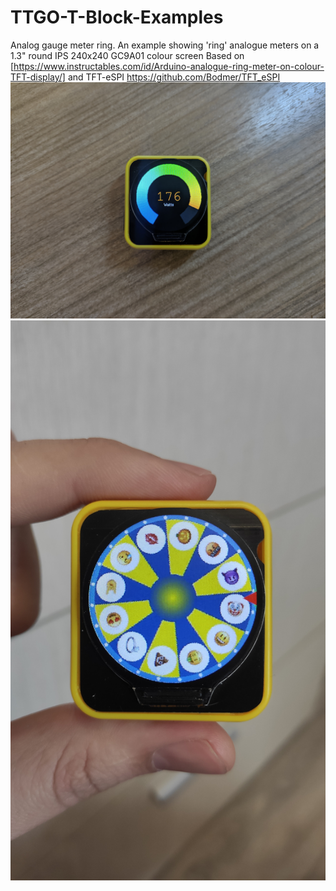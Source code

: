 # TTGO-T-Block-Examples
Analog gauge meter ring.
An example showing 'ring' analogue meters on a 1.3" round IPS 240x240 GC9A01 colour screen
Based on [https://www.instructables.com/id/Arduino-analogue-ring-meter-on-colour-TFT-display/]
and TFT-eSPI https://github.com/Bodmer/TFT_eSPI
![111](https://github.com/JuriShalkin/TTGO-T-Block-Examples/blob/main/img/1616691796809.jpg)
![WheelOfFortune](https://github.com/JuriShalkin/TTGO-T-Block-Examples/blob/main/img/1616691796827.jpg)
